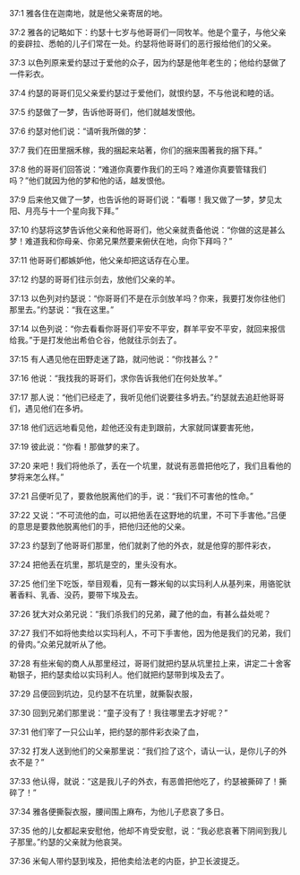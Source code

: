 <a id="1"></a>37:1  雅各住在迦南地，就是他父亲寄居的地。  

<a id="2"></a>37:2  雅各的记略如下：约瑟十七岁与他哥哥们一同牧羊。他是个童子，与他父亲的妾辟拉、悉帕的儿子们常在一处。约瑟将他哥哥们的恶行报给他们的父亲。  

<a id="3"></a>37:3  以色列原来爱约瑟过于爱他的众子，因为约瑟是他年老生的；他给约瑟做了一件彩衣。  

<a id="4"></a>37:4  约瑟的哥哥们见父亲爱约瑟过于爱他们，就恨约瑟，不与他说和睦的话。  

<a id="5"></a>37:5  约瑟做了一梦，告诉他哥哥们，他们就越发恨他。  

<a id="6"></a>37:6  约瑟对他们说：“请听我所做的梦：  

<a id="7"></a>37:7  我们在田里捆禾稼，我的捆起来站著，你们的捆来围著我的捆下拜。”  

<a id="8"></a>37:8  他的哥哥们回答说：“难道你真要作我们的王吗？难道你真要管辖我们吗？”他们就因为他的梦和他的话，越发恨他。  

<a id="9"></a>37:9  后来他又做了一梦，也告诉他的哥哥们说：“看哪！我又做了一梦，梦见太阳、月亮与十一个星向我下拜。”  

<a id="10"></a>37:10  约瑟将这梦告诉他父亲和他哥哥们，他父亲就责备他说：“你做的这是甚么梦！难道我和你母亲、你弟兄果然要来俯伏在地，向你下拜吗？”  

<a id="11"></a>37:11  他哥哥们都嫉妒他，他父亲却把这话存在心里。  

<a id="12"></a>37:12  约瑟的哥哥们往示剑去，放他们父亲的羊。  

<a id="13"></a>37:13  以色列对约瑟说：“你哥哥们不是在示剑放羊吗？你来，我要打发你往他们那里去。”约瑟说：“我在这里。”  

<a id="14"></a>37:14  以色列说：“你去看看你哥哥们平安不平安，群羊平安不平安，就回来报信给我。”于是打发他出希伯仑谷，他就往示剑去了。　  

<a id="15"></a>37:15  有人遇见他在田野走迷了路，就问他说：“你找甚么？”  

<a id="16"></a>37:16  他说：“我找我的哥哥们，求你告诉我他们在何处放羊。”  

<a id="17"></a>37:17  那人说：“他们已经走了，我听见他们说要往多坍去。”约瑟就去追赶他哥哥们，遇见他们在多坍。  

<a id="18"></a>37:18  他们远远地看见他，趁他还没有走到跟前，大家就同谋要害死他，  

<a id="19"></a>37:19  彼此说：“你看！那做梦的来了。  

<a id="20"></a>37:20  来吧！我们将他杀了，丢在一个坑里，就说有恶兽把他吃了，我们且看他的梦将来怎么样。”  

<a id="21"></a>37:21  吕便听见了，要救他脱离他们的手，说：“我们不可害他的性命。”  

<a id="22"></a>37:22  又说：“不可流他的血，可以把他丢在这野地的坑里，不可下手害他。”吕便的意思是要救他脱离他们的手，把他归还他的父亲。  

<a id="23"></a>37:23  约瑟到了他哥哥们那里，他们就剥了他的外衣，就是他穿的那件彩衣，  

<a id="24"></a>37:24  把他丢在坑里，那坑是空的，里头没有水。  

<a id="25"></a>37:25  他们坐下吃饭，举目观看，见有一夥米甸的以实玛利人从基列来，用骆驼驮著香料、乳香、没药，要带下埃及去。  

<a id="26"></a>37:26  犹大对众弟兄说：“我们杀我们的兄弟，藏了他的血，有甚么益处呢？  

<a id="27"></a>37:27  我们不如将他卖给以实玛利人，不可下手害他，因为他是我们的兄弟，我们的骨肉。”众弟兄就听从了他。  

<a id="28"></a>37:28  有些米甸的商人从那里经过，哥哥们就把约瑟从坑里拉上来，讲定二十舍客勒银子，把约瑟卖给以实玛利人。他们就把约瑟带到埃及去了。  

<a id="29"></a>37:29  吕便回到坑边，见约瑟不在坑里，就撕裂衣服，  

<a id="30"></a>37:30  回到兄弟们那里说：“童子没有了！我往哪里去才好呢？”  

<a id="31"></a>37:31  他们宰了一只公山羊，把约瑟的那件彩衣染了血，  

<a id="32"></a>37:32  打发人送到他们的父亲那里说：“我们捡了这个，请认一认，是你儿子的外衣不是？”  

<a id="33"></a>37:33  他认得，就说：“这是我儿子的外衣，有恶兽把他吃了，约瑟被撕碎了！撕碎了！”  

<a id="34"></a>37:34  雅各便撕裂衣服，腰间围上麻布，为他儿子悲哀了多日。  

<a id="35"></a>37:35  他的儿女都起来安慰他，他却不肯受安慰，说：“我必悲哀著下阴间到我儿子那里。”约瑟的父亲就为他哀哭。  

<a id="36"></a>37:36  米甸人带约瑟到埃及，把他卖给法老的内臣，护卫长波提乏。  
